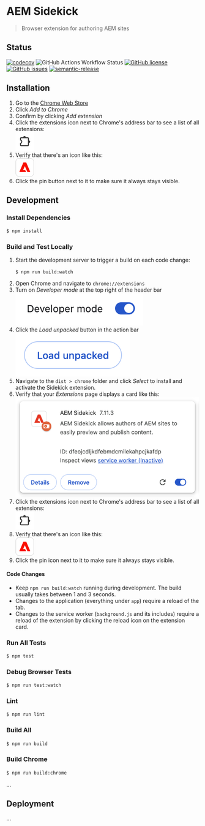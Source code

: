 # AEM Sidekick

> Browser extension for authoring AEM sites

## Status
[![codecov](https://img.shields.io/codecov/c/github/adobe/aem-sidekick.svg)](https://codecov.io/gh/adobe/aem-sidekick)
![GitHub Actions Workflow Status](https://img.shields.io/github/actions/workflow/status/adobe/aem-sidekick/main.yaml)
[![GitHub license](https://img.shields.io/github/license/adobe/aem-sidekick.svg)](https://github.com/adobe/aem-sidekick/blob/master/LICENSE.txt)
[![GitHub issues](https://img.shields.io/github/issues/adobe/aem-sidekick.svg)](https://github.com/adobe/aem-sidekick/issues)
[![semantic-release](https://img.shields.io/badge/%20%20%F0%9F%93%A6%F0%9F%9A%80-semantic--release-e10079.svg)](https://github.com/semantic-release/semantic-release)

## Installation

1. Go to the [Chrome Web Store](https://chromewebstore.google.com/detail/aem-sidekick/igkmdomcgoebiipaifhmpfjhbjccggml)
1. Click _Add to Chrome_
1. Confirm by clicking _Add extension_
1. Click the extensions icon next to Chrome's address bar to see a list of all extensions:<br />
![Extensions icon](docs/imgs/install_extensions_icon.png)
1. Verify that there's an icon like this:<br />
![Sidekick extension icon](docs/imgs/install_toolbar_icon.png)<br />
1. Click the pin button next to it to make sure it always stays visible.

## Development

### Install Dependencies

```bash
$ npm install
```

### Build and Test Locally

1. Start the development server to trigger a build on each code change:
   ```
   $ npm run build:watch
   ```
1. Open Chrome and navigate to `chrome://extensions`
1. Turn on _Developer mode_ at the top right of the header bar<br />
![Developer mode](docs/imgs/install_developer_mode.png)
1. Click the _Load unpacked_ button in the action bar<br />
![Load unpacked](docs/imgs/install_load_unpacked.png)
1. Navigate to the `dist > chrome` folder and click _Select_ to install and activate the Sidekick extension.
1. Verify that your _Extensions_ page displays a card like this:<br />
![Extension box](docs/imgs/install_extension_card.png)<br />
1. Click the extensions icon next to Chrome's address bar to see a list of all extensions:<br />
![Extensions icon](docs/imgs/install_extensions_icon.png)
1. Verify that there's an icon like this:<br />
![Sidekick extension icon](docs/imgs/install_toolbar_icon.png)<br />
1. Click the pin icon next to it to make sure it always stays visible.

#### Code Changes

- Keep `npm run build:watch` running during development. The build usually takes between 1 and 3 seconds.
- Changes to the application (everything under `app`) require a reload of the tab.
- Changes to the service worker (`background.js` and its includes) require a reload of the extension by clicking the reload icon on the extension card.



### Run All Tests

```bash
$ npm test
```

### Debug Browser Tests

```bash
$ npm run test:watch
```

### Lint

```bash
$ npm run lint
```

### Build All

```bash
$ npm run build
```

### Build Chrome

```bash
$ npm run build:chrome
```

...

## Deployment

...
